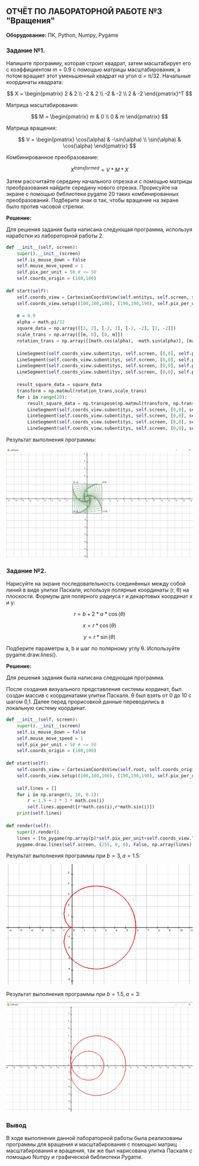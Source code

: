 ## ОТЧЁТ ПО ЛАБОРАТОРНОЙ РАБОТЕ №3 "Вращения"

**Оборудование:** ПК, Python, Numpy, Pygame

### Задание №1. 

Напишите программу, которая строит квадрат, затем масштабирует его с коэффициентом m = 0.9 с помощью матрицы масштабирования, а потом вращает этот уменьшенный квадрат на угол α = π/32. Начальные координаты квадрата:

$$ X = \begin{pmatrix} 2 & 2 \\ -2 & 2 \\ -2 & -2 \\ 2 & -2 \end{pmatrix}^T $$

Матрица масштабирования: 

$$ M = \begin{pmatrix} m & 0 \\ 0 & m \end{pmatrix} $$

Матрица вращения:

$$ V = \begin{pmatrix} \cos(\alpha) & -\sin(\alpha) \\ \sin(\alpha) & \cos(\alpha) \end{pmatrix} $$

Комбинированное преобразование:

$$ X^{transformed} = V*M*X $$

Затем рассчитайте середину начального отрезка и с помощью матрицы преобразования найдите середину нового отрезка. Прорисуйте на экране с помощью библиотеки pygame 20 таких комбинированных преобразований. Подберите знак α так, чтобы вращение на экране
было против часовой стрелки. 

**Решение:**

Для решения задания была написана следующая программа, используя наработки из лабораторной работы 2.
```python
def __init__(self, screen):
    super().__init__(screen)
    self.is_mouse_down = False
    self.mouse_move_speed = 1
    self.pix_per_unit = 50 # <= 50
    self.coords_origin = (100,100)

def start(self):
    self.coords_view = CartesianCoordsView(self.entitys, self.screen, self.coords_origin)
    self.coords_view.setup((100,100,100), (190,190,190), self.pix_per_unit, (60,40), int(50/self.pix_per_unit))

    m = 0.9
    alpha = math.pi/32
    square_data = np.array([[2, 2], [-2, 2], [-2, -2], [2, -2]])
    scale_trans = np.array([[m, 0], [0, m]])
    rotation_trans = np.array([[math.cos(alpha), -math.sin(alpha)], [math.sin(alpha), math.cos(alpha)]])

    LineSegment(self.coords_view.subentitys, self.screen, [0,0], self.pix_per_unit, square_data[0], square_data[1], (80,100,80))
    LineSegment(self.coords_view.subentitys, self.screen, [0,0], self.pix_per_unit, square_data[1], square_data[2], (80,100,80))
    LineSegment(self.coords_view.subentitys, self.screen, [0,0], self.pix_per_unit, square_data[2], square_data[3], (80,100,80))
    LineSegment(self.coords_view.subentitys, self.screen, [0,0], self.pix_per_unit, square_data[3], square_data[0], (80,100,80))

    result_square_data = square_data
    transform = np.matmul(rotation_trans,scale_trans)
    for i in range(20):
        result_square_data = np.transpose(np.matmul(transform, np.transpose(result_square_data)))
        LineSegment(self.coords_view.subentitys, self.screen, [0,0], self.pix_per_unit, result_square_data[0], result_square_data[1],(100,150,100), labled=False)
        LineSegment(self.coords_view.subentitys, self.screen, [0,0], self.pix_per_unit, result_square_data[1], result_square_data[2],(100,150,100), labled=False)
        LineSegment(self.coords_view.subentitys, self.screen, [0,0], self.pix_per_unit, result_square_data[2], result_square_data[3],(100,150,100), labled=False)
        LineSegment(self.coords_view.subentitys, self.screen, [0,0], self.pix_per_unit, result_square_data[3], result_square_data[0],(100,150,100), labled=False)
```

Результат выполнения программы:

![](_Res/result_3_1.png)

### Задание №2. 

Нарисуйте на экране последовательность соединённых между собой линий в виде улитки Паскаля, используя полярные координаты (r, θ) на плоскости. Формулы для полярного радиуса r и декартовых координат x и y:

$$ r=b+2*a*\cos⁡(\theta) $$

$$ x=r*\cos⁡(\theta) $$

$$ y=r*\sin⁡(\theta) $$

Подберите параметры a, b и шаг по полярному углу θ. Используйте pygame.draw.lines().

**Решение:**

Для решения задания была написана следующая программа.

После создания визуального представления системы кординат, был создан массив с координатами улитки Паскаля. θ был взять от 0 до 10 с шагом 0,1. Далее перед прорисовкой данные переводились в локальную систему координат.

```python
def __init__(self, screen):
    super().__init__(screen)
    self.is_mouse_down = False
    self.mouse_move_speed = 1
    self.pix_per_unit = 50 # <= 50
    self.coords_origin = (100,100)

def start(self):
    self.coords_view = CartesianCoordsView(self.root, self.coords_origin)
    self.coords_view.setup((100,100,100), (190,190,190), self.pix_per_unit, (60,40), int(50/self.pix_per_unit))

    self.lines = []
    for i in np.arange(0, 10, 0.1):
        r = 1.5 + 2 * 3 * math.cos(i)
        self.lines.append([r*math.cos(i),r*math.sin(i)])
    print(self.lines)

def render(self):
    super().render()
    lines = [to_pygame(np.array(p)*self.pix_per_unit+self.coords_view.local_position, self.screen.get_size()[1]) for p in self.lines]
    pygame.draw.lines(self.screen, (255, 0, 0), False, np.array(lines), width=3)
```
 
Результат выполнения программы при $b = 3, a = 1.5$:

![](_Res/result_3_2_1.png)

Результат выполнения программы при $b = 1.5, a = 3$:

![](_Res/result_3_2_2.png)

### Вывод 

В ходе выполнения данной лабораторной работы была реализованы программы для вращения и масштабирования с помощью матриц масштабирования и вращения, так же был нарисована улитка Паскаля с помощью Numpy и  графической библиотеки Pygame.